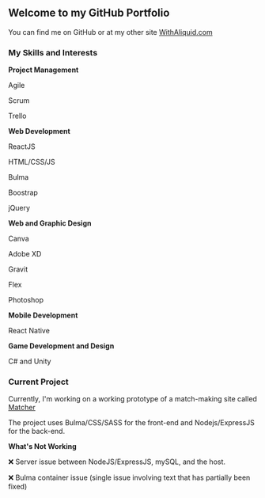 ## Welcome to my GitHub Portfolio

You can find me on GitHub or at my other site [WithAliquid.com](withaliquid.com)

### My Skills and Interests

**Project Management**

Agile

Scrum

Trello

**Web Development**

ReactJS

HTML/CSS/JS

Bulma

Boostrap

jQuery

**Web and Graphic Design**

Canva

Adobe XD

Gravit

Flex

Photoshop

**Mobile Development**

React Native

**Game Development and Design**

C# and Unity


### Current Project

Currently, I'm working on a working prototype of a match-making site called [Matcher](matcher.withaliquid.com)

The project uses Bulma/CSS/SASS for the front-end and Nodejs/ExpressJS for the back-end. 

**What's Not Working**

:x: Server issue between NodeJS/ExpressJS, mySQL, and the host.

:x: Bulma container issue (single issue involving text that has partially been fixed)

